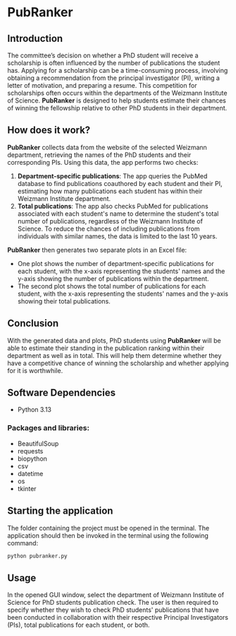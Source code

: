 # PubRanker
## Introduction
The committee’s decision on whether a PhD student will receive a scholarship is often influenced by the number of publications the student has. Applying for a scholarship can be a time-consuming process, involving obtaining a recommendation from the principal investigator (PI), writing a letter of motivation, and preparing a resume. This competition for scholarships often occurs within the departments of the Weizmann Institute of Science. **PubRanker** is designed to help students estimate their chances of winning the fellowship relative to other PhD students in their department.

## How does it work?
**PubRanker** collects data from the website of the selected Weizmann department, retrieving the names of the PhD students and their corresponding PIs. Using this data, the app performs two checks:

1. **Department-specific publications**: The app queries the PubMed database to find publications coauthored by each student and their PI, estimating how many publications each student has within their Weizmann Institute department.
2. **Total publications**: The app also checks PubMed for publications associated with each student's name to determine the student's total number of publications, regardless of the Weizmann Institute of Science. To reduce the chances of including publications from individuals with similar names, the data is limited to the last 10 years.

**PubRanker** then generates two separate plots in an Excel file:
- One plot shows the number of department-specific publications for each student, with the x-axis representing the students' names and the y-axis showing the number of publications within the department.
- The second plot shows the total number of publications for each student, with the x-axis representing the students' names and the y-axis showing their total publications.

## Conclusion
With the generated data and plots, PhD students using **PubRanker** will be able to estimate their standing in the publication ranking within their department as well as in total. This will help them determine whether they have a competitive chance of winning the scholarship and whether applying for it is worthwhile.

## Software Dependencies

- Python 3.13

### Packages and libraries:
  
- BeautifulSoup
- requests
- biopython
- csv
- datetime
- os
- tkinter

## Starting the application
The folder containing the project must be opened in the terminal. The application should then be invoked in the terminal using the following command:
```bash
python pubranker.py
```
## Usage
In the opened GUI window, select the department of Weizmann Institute of Science for PhD students publication check.
The user is then required to specify whether they wish to check PhD students' publications that have been conducted in collaboration with their respective Principal Investigators (PIs), total publications for each student, or both.

